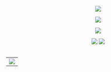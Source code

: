 <!-- https://github.com/kyechan99/capsule-render -->
<p align="center">
<img src="https://capsule-render.vercel.app/api?type=waving&color=timeGradient&height=300&&section=header&text=HI%20THERE!&fontSize=90&fontAlign=50&fontAlignY=30&desc=I%20am%20Ekko!&descAlign=50&descSize=30&descAlignY=60&animation=twinkling" />
</p>
<!-- <table>
  
<tr><td>

### 🤺 About Me

<p>&emsp;&emsp;嗨，你好，我是小孙同学。热爱编程、摄影、读书、旅行。</p>
<p>&emsp;&emsp;热爱计算机科学和 IT 互联网事业，希望能成为一名优秀的开发者。</p>
<p>&emsp;&emsp;我们正在让这个世界变得更加美好，通过代码的重复使用和延展构建完美体系。</p>
<p>&emsp;&emsp;<strong>We're making the world a better place. Through constructing elegant hierarchies for maximum code reuse and extensibility.</strong></p>

</td></tr>

<tr><td>

</table> -->
<!-- https://github.com/DenverCoder1/readme-typing-svg -->
<p align="center">
<img src="https://readme-typing-svg.demolab.com?font=Orbitron&size=25&pause=1000&center=true&vCenter=true&random=false&width=600&lines=Welcome+to+my+GitHub+profile+page!;I+am+super+obsessed+with+programming!" />
</p>

<p align="center">

<!-- github-readme-streak-stats 连续提交代码天数记录 -->
<picture>
  <source media="(prefers-color-scheme: dark)" srcset="https://github-readme-streak-stats.herokuapp.com/?user=Ekkoc2021&theme=dark&hide_border=true" />
  <source media="(prefers-color-scheme: light)" srcset="https://github-readme-streak-stats.herokuapp.com/?user=Ekkoc2021&theme=light&hide_border=true" />
  <img src="https://github-readme-streak-stats.herokuapp.com/?user=sun0225SUN&theme=dark&hide_border=true" />
</picture>

<div align="center">
  <!-- GitHub 数据统计 -->
  <img  src="https://github-readme-stats-git-masterrstaa-rickstaa.vercel.app/api?username=Ekkoc2021&theme=transparent&show_icons=true&hide_border=true" />
  <img  src="https://github-readme-stats-git-masterrstaa-rickstaa.vercel.app/api/top-langs/?username=Ekkoc2021&theme=transparent&show_icons=true&hide_border=true" />
</div>

<br/>
<table>
  <tr>
    <td>
      <picture>
        <source media="(prefers-color-scheme: dark)" srcset="https://github-readme-activity-graph.vercel.app/graph?username=Ekkoc2021&theme=xcode&bg_color=FF000000&hide_border=true" />
        <source media="(prefers-color-scheme: light)" srcset="https://github-readme-activity-graph.vercel.app/graph?username=Ekkoc2021&theme=xcode&bg_color=FF000000&color=000000&hide_border=true" />
        <img src="https://github-readme-activity-graph.vercel.app/graph?username=Ekkoc2021&theme=xcode&bg_color=FF000000&hide_border=true" />
      </picture>
  </tr>
</table>
<br/>

